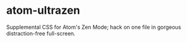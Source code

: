 # atom-ultrazen
Supplemental CSS for Atom's Zen Mode; hack on one file in gorgeous distraction-free full-screen.
